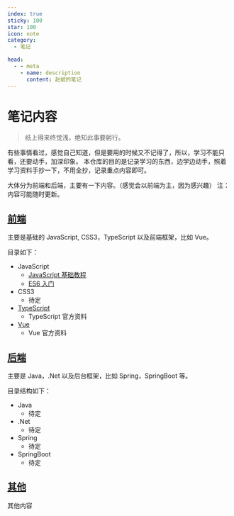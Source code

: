 ```yaml
---
index: true
sticky: 100
star: 100
icon: note
category:
  - 笔记

head:
  - - meta
    - name: description
      content: 赵斌的笔记
---
```


# 笔记内容

> 纸上得来终觉浅，绝知此事要躬行。

有些事情看过，感觉自己知道，但是要用的时候又不记得了，所以，学习不能只看，还要动手，加深印象。
本仓库的目的是记录学习的东西，边学边动手，照着学习资料手抄一下，不用全抄，记录重点内容即可。

大体分为前端和后端，主要有一下内容。（感觉会以前端为主，因为感兴趣）
注：内容可能随时更新。

## [前端](frontend/)

主要是基础的 JavaScript, CSS3，TypeScript 以及前端框架，比如 Vue。

目录如下：

- JavaScript
  - [JavaScript 基础教程](frontend/js/)
  - [ES6 入门](frontend/es6)
- CSS3
  - 待定
- [TypeScript](frontend/ts/)
  - TypeScript 官方资料
- [Vue](frontend/vue/)
  - Vue 官方资料

## [后端](backend/)

主要是 Java，.Net 以及后台框架，比如 Spring，SpringBoot 等。

目录结构如下：

- Java
  - 待定
- .Net
  - 待定
- Spring
  - 待定
- SpringBoot
  - 待定

## [其他](other/)

其他内容
